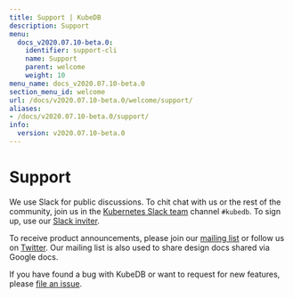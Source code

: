 ```yaml
---
title: Support | KubeDB
description: Support
menu:
  docs_v2020.07.10-beta.0:
    identifier: support-cli
    name: Support
    parent: welcome
    weight: 10
menu_name: docs_v2020.07.10-beta.0
section_menu_id: welcome
url: /docs/v2020.07.10-beta.0/welcome/support/
aliases:
- /docs/v2020.07.10-beta.0/support/
info:
  version: v2020.07.10-beta.0
---
```


# Support

We use Slack for public discussions. To chit chat with us or the rest of the community, join us in the [Kubernetes Slack team](https://kubernetes.slack.com/messages/C8149MREV/) channel `#kubedb`. To sign up, use our [Slack inviter](http://slack.kubernetes.io/).

To receive product announcements, please join our [mailing list](https://groups.google.com/forum/#!forum/kubedb) or follow us on [Twitter](https://twitter.com/KubeDB). Our mailing list is also used to share design docs shared via Google docs.

If you have found a bug with KubeDB or want to request for new features, please [file an issue](https://github.com/kubedb/project/issues/new).

